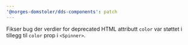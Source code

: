 ```yaml
---
'@norges-domstoler/dds-components': patch
---
```


Fikser bug der verdier for deprecated HTML attributt `color` var støttet i tillegg til `color` prop i `<Spinner>`.
